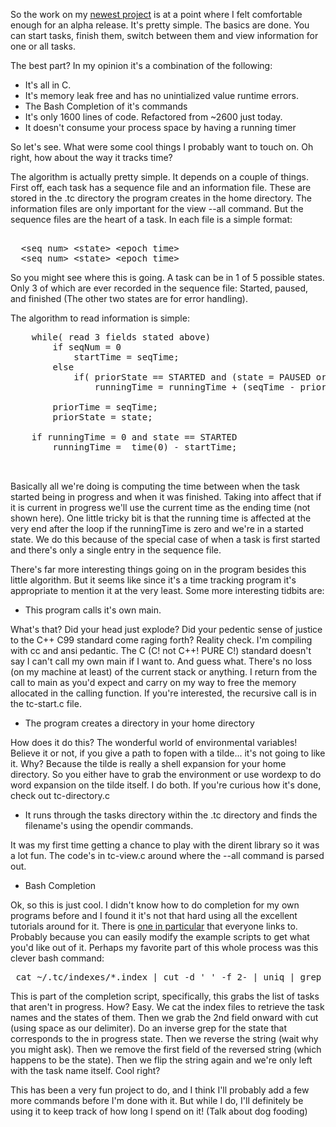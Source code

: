 So the work on my [newest project] is at a point where I felt comfortable enough for an alpha release. It's pretty simple. The basics are done. You can start tasks, finish them, switch between them and view information for one or all tasks.

The best part? In my opinion it's a combination of the following:
 

- It's all in C.
- It's memory leak free and has no unintialized value runtime errors.
- The Bash Completion of it's commands
- It's only 1600 lines of code. Refactored from ~2600 just today.
- It doesn't consume your process space by having a running timer


So let's see. What were some cool things I probably want to touch on. Oh right, how about the way it tracks time? 

The algorithm is actually pretty simple. It depends on a couple of things. First off, each task has a sequence file and an information file. These are stored in the .tc directory the program creates in the home directory. The information files are only important for the view --all command. But the sequence files are the heart of a task. In each file is a simple format:


<pre> 
  &lt;seq num&gt; &lt;state&gt; &lt;epoch time&gt;  
  &lt;seq num&gt; &lt;state&gt; &lt;epoch time&gt;  
</pre>


 So you might see where this is going. A task can be in 1 of 5 possible states. Only 3 of which are ever recorded in the sequence file: Started, paused, and finished (The other two states are for error handling).

 The algorithm to read information is simple:

<pre>
	while( read 3 fields stated above) 
		if seqNum = 0
			startTime = seqTime;
		else 
			if( priorState == STARTED and (state = PAUSED or state = TC_FINISHED) ) 
				runningTime = runningTime + (seqTime - priorTime);
			
		priorTime = seqTime;
		priorState = state;
			
	if runningTime = 0 and state == STARTED 
		runningTime =  time(0) - startTime;

 </pre>

Basically all we're doing is computing the time between when the task started being in progress and when it was finished. Taking into affect that if it is current in progress we'll use the current time as the ending time (not shown here). One little tricky bit is that the running time is affected at the very end after the loop if the runningTime is zero and we're in a started state. We do this because of the special case of when a task is first started and there's only a single entry in the sequence file.

There's far more interesting things going on in the program besides this little algorithm. But it seems like since it's a time tracking program it's appropriate to mention it at the very least. Some more interesting tidbits are:

- This program calls it's own main.

What's that? Did your head just explode? Did your pedentic sense of justice to the C++ C99 standard come raging forth? Reality check. I'm compiling with cc and ansi pedantic. The C (C! not C++! PURE C!) standard doesn't say I can't call my own main if I want to. And guess what. There's no loss (on my machine at least) of the current stack or anything. I return from the call to main as you'd expect and carry on my way to free the memory allocated in the calling function. If you're interested, the recursive call is in the tc-start.c file. 

-  The program creates a directory in your home directory

How does it do this? The wonderful world of environmental variables! Believe it or not, if you give a path to fopen with a tilde... it's not going to like it. Why? Because the tilde is really a shell expansion for your home directory. So you either have to grab the environment or use wordexp to do word expansion on the tilde itself. I do both. If you're curious how it's done, check out tc-directory.c

- It runs through the tasks directory within the .tc directory and finds the filename's using the opendir commands. 

It was my first time getting a chance to play with the dirent library so it was a lot fun. The code's in tc-view.c around where the --all command is parsed out. 

- Bash Completion

Ok, so this is just cool. I didn't know how to do completion for my own programs before and I found it it's not that hard using all the excellent tutorials around for it. There is [one in particular]  that everyone links to. Probably because you can easily modify the example scripts to get what you'd like out of it. Perhaps my favorite part of this whole process was this clever bash command:

 <pre> cat ~/.tc/indexes/*.index | cut -d ' ' -f 2- | uniq | grep -v  [[:space:]]*8 | rev | cut -d ' ' -f 2- | rev` </pre>

This is part of the completion script, specifically, this grabs the list of tasks that aren't in progress. How? Easy. We cat the index files to retrieve the task names and the states of them. Then we grab the 2nd field onward with cut (using space as our delimiter). Do an inverse grep for the state that corresponds to the in progress state. Then we reverse the string (wait why you might ask). Then we remove the first field of the reversed string (which happens to be the state). Then we flip the string again and we're only left with the task name itself. Cool right?


This has been a very fun project to do, and I think I'll probably add a few more commands before I'm done with it. But while I do, I'll definitely be using it to keep track of how long I spend on it! (Talk about dog fooding)


[newest project]:https://github.com/EJEHardenberg/timecatcher
[one in particular]:http://www.debian-administration.org/articles/316 
